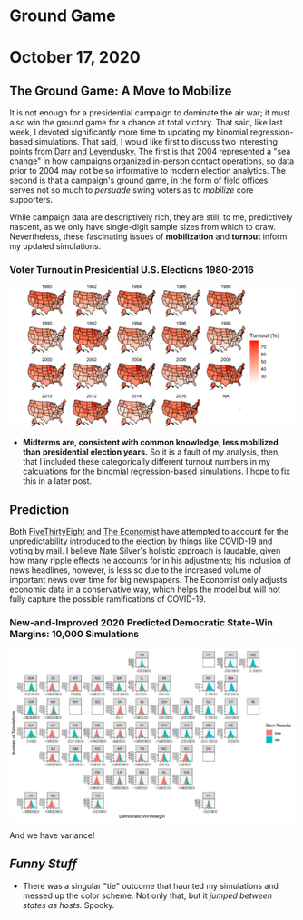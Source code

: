 # Ground Game

# October 17, 2020



## The Ground Game: A Move to Mobilize


It is not enough for a presidential campaign to dominate the air war; it must
also win the ground game for a chance at total victory. That said, like last week,
I devoted significantly more time to updating my binomial regression-based simulations.
That said, I would like first to discuss two interesting points from [Darr and Levendusky.](https://journals-sagepub-com.ezp-prod1.hul.harvard.edu/doi/full/10.1177/1532673X13500520) The
first is that 2004 represented a "sea change" in how campaigns organized in-person contact
operations, so data prior to 2004 may not be so informative to modern election analytics.
The second is that a campaign's ground game, in the form of field offices, serves not so much
to *persuade* swing voters as to *mobilize* core supporters.

While campaign data are descriptively rich, they are still, to me, predictively nascent,
as we only have single-digit sample sizes from which to draw. Nevertheless, these
fascinating issues of **mobilization** and **turnout** inform my updated simulations.


### Voter Turnout in Presidential U.S. Elections 1980-2016

![Turnout Over Time](../figures/ground_game/turnout_overtime.png)


- **Midterms are, consistent with common knowledge, less mobilized than**
**presidential election years.** So it is a fault of my analysis, then, that I
included these categorically different turnout numbers in my calculations for
the binomial regression-based simulations. I hope to fix this in a later post.



## Prediction


Both [FiveThirtyEight](https://fivethirtyeight.com/features/how-fivethirtyeights-2020-presidential-forecast-works-and-whats-different-because-of-covid-19/)
and [The Economist](https://projects.economist.com/us-2020-forecast/president/how-this-works)
have attempted to account for the unpredictability introduced to the election by 
things like COVID-19 and voting by mail. I believe Nate Silver's holistic approach
is laudable, given how many ripple effects he accounts for in his adjustments; his
inclusion of news headlines, however, is less so due to the increased volume of important news
over time for big newspapers. The Economist only adjusts economic data in a conservative
way, which helps the model but will not fully capture the possible ramifications of COVID-19.


### New-and-Improved 2020 Predicted Democratic State-Win Margins: 10,000 Simulations

![The Better Binomial](../figures/ground_game/better_binomial.png)


And we have variance!



## **_Funny Stuff_**


- There was a singular "tie" outcome that haunted my simulations and messed up
the color scheme. Not only that, but it *jumped between states as hosts.* Spooky.
